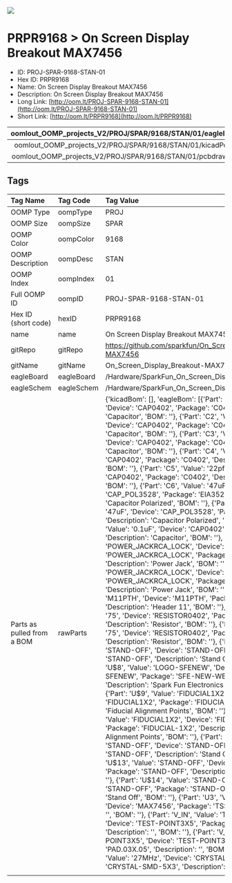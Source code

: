 


  
![][im]
# PRPR9168 > On Screen Display Breakout MAX7456

- ID: PROJ-SPAR-9168-STAN-01
- Hex ID: PRPR9168
- Name: On Screen Display Breakout MAX7456
- Description: On Screen Display Breakout MAX7456
- Long Link: [http://oom.lt/PROJ-SPAR-9168-STAN-01](http://oom.lt/PROJ-SPAR-9168-STAN-01)
- Short Link: [http://oom.lt/PRPR9168](http://oom.lt/PRPR9168)
  

|oomlout_OOMP_projects_V2/PROJ/SPAR/9168/STAN/01/eagleImage.png|oomlout_OOMP_projects_V2/PROJ/SPAR/9168/STAN/01/eagleSchemImage.png|oomlout_OOMP_projects_V2/PROJ/SPAR/9168/STAN/01/kicadPcb3dFront.png|oomlout_OOMP_projects_V2/PROJ/SPAR/9168/STAN/01/kicadPcb3dBack.png|
| :---: | :---: | :---: | :---: |
|oomlout_OOMP_projects_V2/PROJ/SPAR/9168/STAN/01/kicadPcb3d.png|oomlout_OOMP_projects_V2/PROJ/SPAR/9168/STAN/01/bomBack.png|oomlout_OOMP_projects_V2/PROJ/SPAR/9168/STAN/01/bomFront.png|oomlout_OOMP_projects_V2/PROJ/SPAR/9168/STAN/01/pcbdraw.svg|
|oomlout_OOMP_projects_V2/PROJ/SPAR/9168/STAN/01/pcbdrawBack.svg||||

## Tags
  

|Tag Name|Tag Code|Tag Value|
| :--- | :--- | :--- |
|OOMP Type|oompType|PROJ|
|OOMP Size|oompSize|SPAR|
|OOMP Color|oompColor|9168|
|OOMP Description|oompDesc|STAN|
|OOMP Index|oompIndex|01|
|Full OOMP ID|oompID|PROJ-SPAR-9168-STAN-01|
|Hex ID (short code)|hexID|PRPR9168|
|name|name|On Screen Display Breakout MAX7456|
|gitRepo|gitRepo|https://github.com/sparkfun/On_Screen_Display_Breakout-MAX7456|
|gitName|gitName|On_Screen_Display_Breakout-MAX7456|
|eagleBoard|eagleBoard|/Hardware/SparkFun_On_Screen_Display-MAX7456.brd|
|eagleSchem|eagleSchem|/Hardware/SparkFun_On_Screen_Display-MAX7456.sch|
|Parts as pulled from a BOM|rawParts|{'kicadBom': [], 'eagleBom': [{'Part': 'C1', 'Value': '0.1uF', 'Device': 'CAP0402', 'Package': 'C0402', 'Description': 'Capacitor', 'BOM': ''}, {'Part': 'C2', 'Value': '0.1uF', 'Device': 'CAP0402', 'Package': 'C0402', 'Description': 'Capacitor', 'BOM': ''}, {'Part': 'C3', 'Value': '0.1uF', 'Device': 'CAP0402', 'Package': 'C0402', 'Description': 'Capacitor', 'BOM': ''}, {'Part': 'C4', 'Value': '22pf', 'Device': 'CAP0402', 'Package': 'C0402', 'Description': 'Capacitor', 'BOM': ''}, {'Part': 'C5', 'Value': '22pf', 'Device': 'CAP0402', 'Package': 'C0402', 'Description': 'Capacitor', 'BOM': ''}, {'Part': 'C6', 'Value': '47uF', 'Device': 'CAP_POL3528', 'Package': 'EIA3528', 'Description': 'Capacitor Polarized', 'BOM': ''}, {'Part': 'C7', 'Value': '47uF', 'Device': 'CAP_POL3528', 'Package': 'EIA3528', 'Description': 'Capacitor Polarized', 'BOM': ''}, {'Part': 'C8', 'Value': '0.1uF', 'Device': 'CAP0402', 'Package': 'C0402', 'Description': 'Capacitor', 'BOM': ''}, {'Part': 'J1', 'Value': 'POWER_JACKRCA_LOCK', 'Device': 'POWER_JACKRCA_LOCK', 'Package': 'RCA_LOCK', 'Description': 'Power Jack', 'BOM': ''}, {'Part': 'J2', 'Value': 'POWER_JACKRCA_LOCK', 'Device': 'POWER_JACKRCA_LOCK', 'Package': 'RCA_LOCK', 'Description': 'Power Jack', 'BOM': ''}, {'Part': 'JP1', 'Value': 'M11PTH', 'Device': 'M11PTH', 'Package': '1X11', 'Description': 'Header 11', 'BOM': ''}, {'Part': 'R1', 'Value': '75', 'Device': 'RESISTOR0402', 'Package': 'C0402', 'Description': 'Resistor', 'BOM': ''}, {'Part': 'R2', 'Value': '75', 'Device': 'RESISTOR0402', 'Package': 'C0402', 'Description': 'Resistor', 'BOM': ''}, {'Part': 'U$2', 'Value': 'STAND-OFF', 'Device': 'STAND-OFF', 'Package': 'STAND-OFF', 'Description': 'Stand Off', 'BOM': ''}, {'Part': 'U$8', 'Value': 'LOGO-SFENEW', 'Device': 'LOGO-SFENEW', 'Package': 'SFE-NEW-WEBLOGO', 'Description': 'Spark Fun Electronics PCB Logo', 'BOM': ''}, {'Part': 'U$9', 'Value': 'FIDUCIAL1X2', 'Device': 'FIDUCIAL1X2', 'Package': 'FIDUCIAL-1X2', 'Description': 'Fiducial Alignment Points', 'BOM': ''}, {'Part': 'U$10', 'Value': 'FIDUCIAL1X2', 'Device': 'FIDUCIAL1X2', 'Package': 'FIDUCIAL-1X2', 'Description': 'Fiducial Alignment Points', 'BOM': ''}, {'Part': 'U$12', 'Value': 'STAND-OFF', 'Device': 'STAND-OFF', 'Package': 'STAND-OFF', 'Description': 'Stand Off', 'BOM': ''}, {'Part': 'U$13', 'Value': 'STAND-OFF', 'Device': 'STAND-OFF', 'Package': 'STAND-OFF', 'Description': 'Stand Off', 'BOM': ''}, {'Part': 'U$14', 'Value': 'STAND-OFF', 'Device': 'STAND-OFF', 'Package': 'STAND-OFF', 'Description': 'Stand Off', 'BOM': ''}, {'Part': 'U3', 'Value': 'MAX7456', 'Device': 'MAX7456', 'Package': 'TSSOP28', 'Description': '', 'BOM': ''}, {'Part': 'V_IN', 'Value': 'TEST-POINT3X5', 'Device': 'TEST-POINT3X5', 'Package': 'PAD.03X.05', 'Description': '', 'BOM': ''}, {'Part': 'V_OUT', 'Value': 'TEST-POINT3X5', 'Device': 'TEST-POINT3X5', 'Package': 'PAD.03X.05', 'Description': '', 'BOM': ''}, {'Part': 'Y2', 'Value': '27MHz', 'Device': 'CRYSTAL5X3', 'Package': 'CRYSTAL-SMD-5X3', 'Description': 'Crystals', 'BOM': ''}]}|
||||



[im]: PROJ/SPAR/9168/STAN/01/kicadPcb3d_450.png
